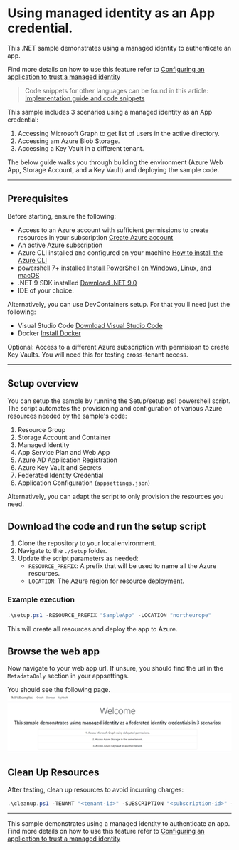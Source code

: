# Using managed identity as an App credential.
This .NET sample demonstrates using a managed identity to authenticate an app. 

Find more details on how to use this feature refer to [Configuring an application to trust a managed identity](https://learn.microsoft.com/en-us/entra/workload-id/workload-identity-federation-config-app-trust-managed-identity)

> Code snippets for other languages can be found in this article: [Implementation guide and code snippets](guide-and-snippets.md)

This sample includes 3 scenarios using a managed identity as an App credential:
1) Accessing Microsoft Graph to get list of users in the active directory.
2) Accessing am Azure Blob Storage.
3) Accessing a Key Vault in a different tenant.

The below guide walks you through building the environment (Azure Web App, Storage Account, and a Key Vault) and deploying the sample code.

---

## **Prerequisites**
Before starting, ensure the following:
- Access to an Azure account with sufficient permissions to create resources in your subscription [Create Azure account](https://azure.microsoft.com/en-us/pricing/purchase-options/azure-account?msockid=1507b04c45bb6ac30a95a4ca445b6bb1)
- An active Azure subscription
- Azure CLI installed and configured on your machine [How to install the Azure CLI](https://learn.microsoft.com/en-us/cli/azure/install-azure-cli?view=azure-cli-latest)
- powershell 7+ installed [Install PowerShell on Windows, Linux, and macOS](https://learn.microsoft.com/en-us/powershell/scripting/install/installing-powershell?view=powershell-7.5)
- .NET 9 SDK installed [Download .NET 9.0](https://dotnet.microsoft.com/en-us/download/dotnet/9.0)
- IDE of your choice.

Alternatively, you can use DevContainers setup. For that you'll need just the following:
- Visual Studio Code [Download Visual Studio Code](https://code.visualstudio.com/download)
- Docker [Install Docker](https://docs.docker.com/engine/install/)

Optional: Access to a different Azure subscription with permisiosn to create Key Vaults. You will need this for testing cross-tenant access.

---

## **Setup overview**
You can setup the sample by running the Setup/setup.ps1 powershell script. The script automates the provisioning and configuration of various Azure resources needed by the sample's code:
1. Resource Group
2. Storage Account and Container
3. Managed Identity
4. App Service Plan and Web App
5. Azure AD Application Registration
6. Azure Key Vault and Secrets
7. Federated Identity Credential
8. Application Configuration (`appsettings.json`)

Alternatively, you can adapt the script to only provision the resources you need.

## **Download the code and run the setup script**
1. Clone the repository to your local environment.
2. Navigate to the `./Setup` folder.
2. Update the script parameters as needed:
   - `RESOURCE_PREFIX`: A prefix that will be used to name all the Azure resources.
   - `LOCATION`: The Azure region for resource deployment.

### Example execution
```powershell
.\setup.ps1 -RESOURCE_PREFIX "SampleApp" -LOCATION "northeurope"
```

This will create all resources and deploy the app to Azure.

## **Browse the web app**
Now navigate to your web app url. If unsure, you should find the url in the `MetadataOnly` section in your appsettings.

You should see the following page.
![alt text](./assets/image.png)

## **Clean Up Resources**
After testing, clean up resources to avoid incurring charges:

```powershell
.\cleanup.ps1 -TENANT "<tenant-id>" -SUBSCRIPTION "<subscription-id>" -RESOURCE_PREFIX "SampleApp"
```
---
This sample demonstrates using a managed identity to authenticate an app. Find more details on how to use this feature refer to [Configuring an application to trust a managed identity](https://learn.microsoft.com/en-us/entra/workload-id/workload-identity-federation-config-app-trust-managed-identity)
